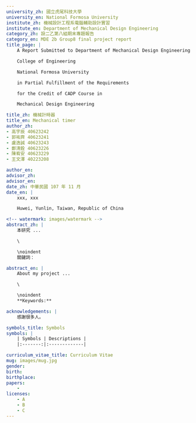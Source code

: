 ```yaml
---
university_zh: 國立虎尾科技大學
university_en: National Formosa University
institute_zh: 機械設計工程系電腦輔助設計實習
institute_en: Department of Mechanical Design Engineering
category_zh: 設二乙第八組期末專題報告
category_en: MDE 2b Group8 final project report
title_page: |
    A Report Submitted to Department of Mechanical Design Engineering

    College of Engineering

    National Formosa University

    in Partial Fulfillment of the Requirements

    for the Credit of CADP Course in

    Mechanical Design Engineering

title_zh: 機械計時器
title_en: Mechanical timer
author_zh: 
- 高宇辰 40623242
- 郭祐齊 40623241
- 盧逸誠 40623243
- 鄭清銓 40623226
- 陳宥安 40623229
- 王文澤 40223208

author_en:
advisor_zh:
advisor_en:
date_zh: 中華民國 107 年 11 月
date_en: |
    xxx, xxx

    Huwei, Yunlin, Taiwan, Republic of China

<!-- watermark: images/watermark -->
abstract_zh: |
    本研究 ...

    \

    \noindent
    關鍵詞：

abstract_en: |
    About my project ...

    \

    \noindent
    **Keywords:**

acknowledgements: |
    感謝很多人。

symbols_title: Symbols
symbols: |
    | Symbols | Descriptions |
    |:-------:|:-------------|

curriculum_vitae_title: Curriculum Vitae
mug: images/mug.jpg
gender:
birth:
birthplace:
papers:
    -
licenses:
    - A
    - B
    - C
---
```

